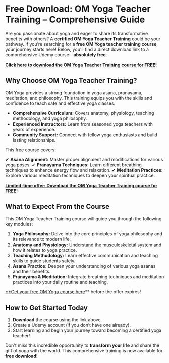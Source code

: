 # Free Download: OM Yoga Teacher Training – Comprehensive Guide

Are you passionate about yoga and eager to share its transformative benefits with others? A **certified OM Yoga Teacher Training** could be your pathway. If you’re searching for a **free OM Yoga teacher training course**, your journey starts here! Below, you'll find a direct download link to a comprehensive Udemy course—**absolutely free**.

[**Click here to download the OM Yoga Teacher Training course for FREE!**](https://udemywork.com/om-yoga-teacher-training)

## Why Choose OM Yoga Teacher Training?

OM Yoga provides a strong foundation in yoga asana, pranayama, meditation, and philosophy. This training equips you with the skills and confidence to teach safe and effective yoga classes.

*   **Comprehensive Curriculum:** Covers anatomy, physiology, teaching methodology, and yoga philosophy.
*   **Experienced Instructors:** Learn from seasoned yoga teachers with years of experience.
*   **Community Support:** Connect with fellow yoga enthusiasts and build lasting relationships.

This free course covers:

✔ **Asana Alignment:** Master proper alignment and modifications for various yoga poses.
✔ **Pranayama Techniques:** Learn different breathing techniques to enhance energy flow and relaxation.
✔ **Meditation Practices:** Explore various meditation techniques to deepen your spiritual practice.

[**Limited-time offer: Download the OM Yoga Teacher Training course for FREE!**](https://udemywork.com/om-yoga-teacher-training)

## What to Expect From the Course

This OM Yoga Teacher Training course will guide you through the following key modules:

1.  **Yoga Philosophy:** Delve into the core principles of yoga philosophy and its relevance to modern life.
2.  **Anatomy and Physiology:** Understand the musculoskeletal system and how it relates to yoga practice.
3.  **Teaching Methodology:** Learn effective communication and teaching skills to guide students safely.
4.  **Asana Practice:** Deepen your understanding of various yoga asanas and their benefits.
5.  **Pranayama & Meditation:** Integrate breathing techniques and meditation practices into your daily routine and teaching.

[**Get your free OM Yoga course here](https://udemywork.com/om-yoga-teacher-training)** before the offer expires!

## How to Get Started Today

1.  **Download** the course using the link above.
2.  Create a Udemy account (if you don’t have one already).
3.  Start learning and begin your journey toward becoming a certified yoga teacher!

Don't miss this incredible opportunity to **transform your life** and share the gift of yoga with the world. This comprehensive training is now available for **free download**!
